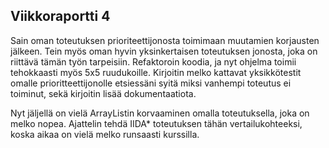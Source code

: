 ## Viikkoraportti 4

Sain oman toteutuksen prioriteettijonosta toimimaan muutamien korjausten jälkeen. Tein myös oman hyvin yksinkertaisen toteutuksen jonosta, joka on riittävä tämän työn tarpeisiin. Refaktoroin koodia, ja nyt 
ohjelma toimii tehokkaasti myös 5x5 ruudukoille. Kirjoitin melko kattavat yksikkötestit omalle prioritteettijonolle etsiessäni syitä miksi vanhempi toteutus ei toiminut, sekä kirjoitin lisää dokumentaatiota.

Nyt jäljellä on vielä ArrayListin korvaaminen omalla toteutuksella, joka on melko nopea. Ajattelin tehdä IIDA* toteutuksen tähän vertailukohteeksi, koska aikaa on vielä melko runsaasti kurssilla.